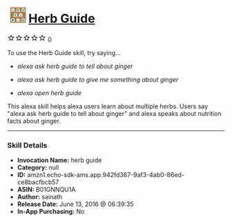 # &nbsp;<img src="skill_icon" alt="Herb Guide icon" width="36"> [Herb Guide](http://alexa.amazon.com/#skills/amzn1.echo-sdk-ams.app.942fd367-9af3-4ab0-86ed-ce8bacfbcb57)
![0 stars](../../images/ic_star_border_black_18dp_1x.png)![0 stars](../../images/ic_star_border_black_18dp_1x.png)![0 stars](../../images/ic_star_border_black_18dp_1x.png)![0 stars](../../images/ic_star_border_black_18dp_1x.png)![0 stars](../../images/ic_star_border_black_18dp_1x.png) 0

To use the Herb Guide skill, try saying...

* *alexa ask  herb guide to tell about ginger*

* *alexa ask herb guide to give me something about ginger*

* *alexa open herb guide*

This alexa skill helps alexa users learn about multiple herbs. Users say "alexa ask herb guide to tell about ginger" and alexa speaks about nutrition facts about ginger.

***

### Skill Details

* **Invocation Name:** herb guide
* **Category:** null
* **ID:** amzn1.echo-sdk-ams.app.942fd367-9af3-4ab0-86ed-ce8bacfbcb57
* **ASIN:** B01GNNQU1A
* **Author:** sainath
* **Release Date:** June 13, 2016 @ 06:39:35
* **In-App Purchasing:** No
